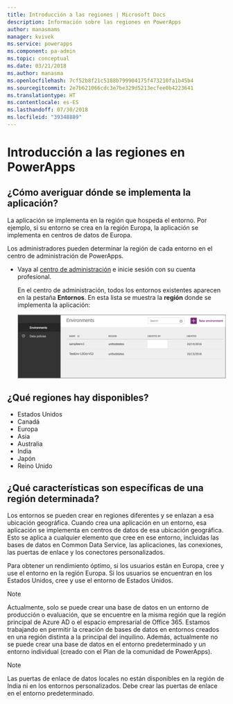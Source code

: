```yaml
---
title: Introducción a las regiones | Microsoft Docs
description: Información sobre las regiones en PowerApps
author: manasmams
manager: kvivek
ms.service: powerapps
ms.component: pa-admin
ms.topic: conceptual
ms.date: 03/21/2018
ms.author: manasma
ms.openlocfilehash: 7cf52b8f21c5188b799904175f473210fa1b45b4
ms.sourcegitcommit: 2e7b621066cdc3e7be329d5213ecfee0b4223641
ms.translationtype: HT
ms.contentlocale: es-ES
ms.lasthandoff: 07/30/2018
ms.locfileid: "39348889"
---
```

# <a name="regions-overview-in-powerapps"></a>Introducción a las regiones en PowerApps
## <a name="how-do-i-find-out-where-my-app-is-deployed"></a>¿Cómo averiguar dónde se implementa la aplicación?
La aplicación se implementa en la región que hospeda el entorno. Por ejemplo, si su entorno se crea en la región Europa, la aplicación se implementa en centros de datos de Europa.

Los administradores pueden determinar la región de cada entorno en el centro de administración de PowerApps.

* Vaya al [centro de administración](https://admin.powerapps.com) e inicie sesión con su cuenta profesional.
  
    En el centro de administración, todos los entornos existentes aparecen en la pestaña **Entornos**. En esta lista se muestra la **región** donde se implementa la aplicación:
  
   ![Pestaña Entornos](./media/regions-overview/environment-list.png)

## <a name="what-regions-are-available"></a>¿Qué regiones hay disponibles?
* Estados Unidos
* Canadá
* Europa
* Asia
* Australia
* India
* Japón
* Reino Unido

## <a name="what-features-are-specific-to-a-given-region"></a>¿Qué características son específicas de una región determinada?
Los entornos se pueden crear en regiones diferentes y se enlazan a esa ubicación geográfica. Cuando crea una aplicación en un entorno, esa aplicación se implementa en centros de datos de esa ubicación geográfica. Esto se aplica a cualquier elemento que cree en ese entorno, incluidas las bases de datos en Common Data Service, las aplicaciones, las conexiones, las puertas de enlace y los conectores personalizados.

Para obtener un rendimiento óptimo, si los usuarios están en Europa, cree y use el entorno en la región Europa. Si los usuarios se encuentran en los Estados Unidos, cree y use el entorno de Estados Unidos.

> [!NOTE]
> Actualmente, solo se puede crear una base de datos en un entorno de producción o evaluación, que se encuentre en la misma región que la región principal de Azure AD o el espacio empresarial de Office 365. Estamos trabajando en permitir la creación de bases de datos en entornos creados en una región distinta a la principal del inquilino. Además, actualmente no se puede crear una base de datos en el entorno predeterminado y un entorno individual (creado con el Plan de la comunidad de PowerApps).

> [!NOTE]
> Las puertas de enlace de datos locales no están disponibles en la región de India ni en los entornos personalizados. Debe crear las puertas de enlace en el entorno predeterminado.

